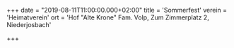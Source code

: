+++
date = "2019-08-11T11:00:00.000+02:00"
title = 'Sommerfest'
verein = 'Heimatverein'
ort = 'Hof "Alte Krone" Fam. Volp, Zum Zimmerplatz 2, Niederjosbach'

+++

      